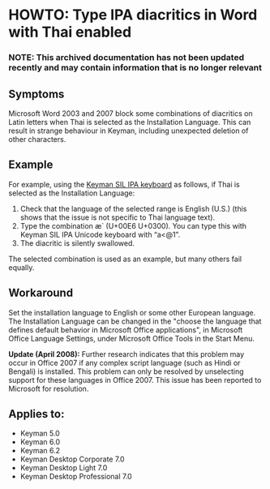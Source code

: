 # HOWTO: Type IPA diacritics in Word with Thai enabled

### **NOTE**: This archived documentation has not been updated recently and may contain information that is no longer relevant


<h2>Symptoms</h2>

<p>Microsoft Word 2003 and 2007 block some combinations of diacritics on Latin letters when Thai is selected as the Installation Language.  This can result in strange behaviour in Keyman, including unexpected deletion of other characters.</p>

<h2>Example</h2>

<p>For example, using the <a href='http://www.keymankeyboards.com/?id=383'>Keyman SIL IPA keyboard</a> as follows, if Thai is selected as the Installation Language:</p>

<ol>
<li>Check that the language of the selected range is English (U.S.) (this shows that the issue is not specific to Thai language text).</li>
<li>Type the combination æ` (U+00E6 U+0300).  You can type this with Keyman SIL IPA Unicode keyboard with “a<@1”.</li>
<li>The diacritic is silently swallowed.</li>
</ol>

<p>The selected combination is used as an example, but many others fail equally.</p>

<h2>Workaround</h2>

<p>Set the installation language to English or some other European language.  The Installation Language can be changed in the "choose the language that defines default behavior in Microsoft Office applications", in Microsoft Office Language Settings, under Microsoft Office Tools in the Start Menu.</p>

<p><b>Update (April 2008):</b> Further research indicates that this problem may occur in Office 2007 if any complex script language (such as Hindi or Bengali) is installed.  This problem can only be resolved by unselecting support for these languages in Office 2007.  This issue has been reported to Microsoft for resolution.</p>


## Applies to:
 * Keyman 5.0
 * Keyman 6.0
 * Keyman 6.2
 * Keyman Desktop Corporate 7.0
 * Keyman Desktop Light 7.0
 * Keyman Desktop Professional 7.0
